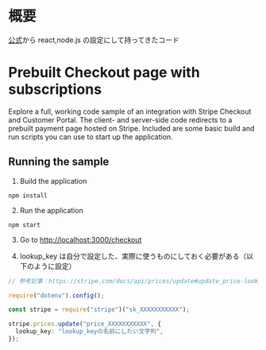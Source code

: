 # 概要

[公式](https://stripe.com/docs/billing/quickstart)から react,node.js の設定にして持ってきたコード

# Prebuilt Checkout page with subscriptions

Explore a full, working code sample of an integration with Stripe Checkout and Customer Portal. The client- and server-side code redirects to a prebuilt payment page hosted on Stripe. Included are some basic build and run scripts you can use to start up the application.

## Running the sample

1. Build the application

```
npm install
```

2. Run the application

```
npm start
```

3. Go to [http://localhost:3000/checkout](http://localhost:3000/checkout)

4. lookup_key は自分で設定した、実際に使うものにしておく必要がある（以下のように設定）

```ts
// 参考記事：https://stripe.com/docs/api/prices/update#update_price-lookup_key

require("dotenv").config();

const stripe = require("stripe")("sk_XXXXXXXXXXX");

stripe.prices.update("price_XXXXXXXXXXX", {
  lookup_key: "lookup_keyの名前にしたい文字列",
});
```
